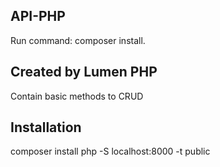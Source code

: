 ## API-PHP

Run command:
    composer install.
    
## Created by Lumen PHP

Contain basic methods to CRUD

## Installation

composer install
php -S localhost:8000 -t public
